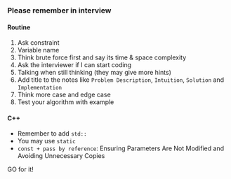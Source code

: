 ### Please remember in interview

#### Routine
1. Ask constraint
2. Variable name
3. Think brute force first and say its time & space complexity
4. Ask the interviewer if I can start coding
5. Talking when still thinking (they may give more hints)
6. Add title to the notes like `Problem Description`, `Intuition`, `Solution` and `Implementation`
7. Think more case and edge case
8. Test your algorithm with example

#### C++
* Remember to add `std::`
* You may use `static`
* `const + pass by reference`: Ensuring Parameters Are Not Modified and Avoiding Unnecessary Copies

GO for it!